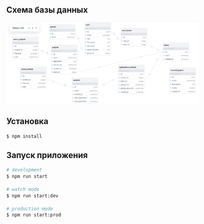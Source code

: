 ## Схема базы данных

![schema_db](./docs/diagrams/data_mining_lab_schema_db.v2.png)

## Установка

```bash
$ npm install
```

## Запуск приложения

```bash
# development
$ npm run start

# watch mode
$ npm run start:dev

# production mode
$ npm run start:prod
```
